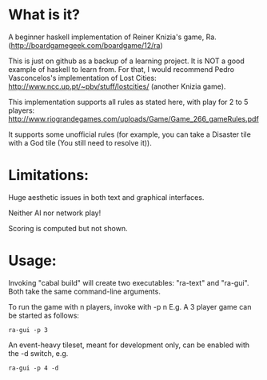 What is it?
===========

A beginner haskell implementation of Reiner Knizia's game, Ra.
(http://boardgamegeek.com/boardgame/12/ra)

This is just on github as a backup of a learning project.  It is NOT a good example of haskell to learn from.  For that, I would recommend Pedro Vasconcelos's implementation of Lost Cities: http://www.ncc.up.pt/~pbv/stuff/lostcities/ (another Knizia game).

This implementation supports all rules as stated here, with play for 2 to 5 players: 
http://www.riograndegames.com/uploads/Game/Game_266_gameRules.pdf

It supports some unofficial rules (for example, you can take a Disaster tile with a God tile (You still need to resolve it)).

Limitations:
============

Huge aesthetic issues in both text and graphical interfaces.

Neither AI nor network play!

Scoring is computed but not shown.

Usage:
======

Invoking "cabal build" will create two executables: "ra-text" and "ra-gui".  Both take the same command-line arguments.

To run the game with n players, invoke with -p n  E.g. A 3 player game can be started as follows:

    ra-gui -p 3 

An event-heavy tileset, meant for development only, can be enabled with the -d switch, e.g. 

    ra-gui -p 4 -d
